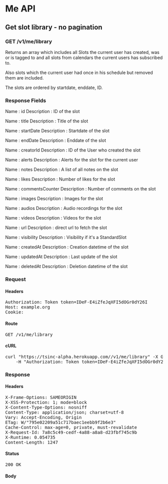 # Me API

## Get slot library - no pagination

### GET /v1/me/library

Returns an array which includes all Slots the current user has created, was or is tagged to and all slots from calendars the current users has subscribed to.

Also slots which the current user had once in his schedule but removed them are included.

The slots are ordered by startdate, enddate, ID.

### Response Fields

Name : id
Description : ID of the slot

Name : title
Description : Title of the slot

Name : startDate
Description : Startdate of the slot

Name : endDate
Description : Enddate of the slot

Name : creatorId
Description : ID of the User who created the slot

Name : alerts
Description : Alerts for the slot for the current user

Name : notes
Description : A list of all notes on the slot

Name : likes
Description : Number of likes for the slot

Name : commentsCounter
Description : Number of comments on the slot

Name : images
Description : Images for the slot

Name : audios
Description : Audio recordings for the slot

Name : videos
Description : Videos for the slot

Name : url
Description : direct url to fetch the slot

Name : visibility
Description : Visibility if it&#39;s a StandardSlot

Name : createdAt
Description : Creation datetime of the slot

Name : updatedAt
Description : Last update of the slot

Name : deletedAt
Description : Deletion datetime of the slot

### Request

#### Headers

<pre>Authorization: Token token=IDeF-E4iZfeJqXFI5dOGr0dY26I
Host: example.org
Cookie: </pre>

#### Route

<pre>GET /v1/me/library</pre>

#### cURL

<pre class="request">curl &quot;https://tsinc-alpha.herokuapp.com//v1/me/library&quot; -X GET \
	-H &quot;Authorization: Token token=IDeF-E4iZfeJqXFI5dOGr0dY26I&quot;</pre>

### Response

#### Headers

<pre>X-Frame-Options: SAMEORIGIN
X-XSS-Protection: 1; mode=block
X-Content-Type-Options: nosniff
Content-Type: application/json; charset=utf-8
Vary: Accept-Encoding, Origin
ETag: W/&quot;795e02209a51c717baec1eebb9f2b6e3&quot;
Cache-Control: max-age=0, private, must-revalidate
X-Request-Id: 7a8c5c49-cedf-4a88-a8a8-d23fbf745c9b
X-Runtime: 0.054735
Content-Length: 1247</pre>

#### Status

<pre>200 OK</pre>

#### Body

```javascript

```
